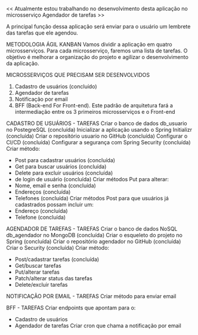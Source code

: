 << Atualmente estou trabalhando no desenvolvimento desta aplicação no microsserviço  Agendador de tarefas >>

A principal função dessa aplicação será enviar para o usuário um lembrete das tarefas que ele agendou.

METODOLOGIA ÁGIL KANBAN
Vamos dividir a aplicação em quatro microsserviços. Para cada microsserviço, faremos uma lista de tarefas. O objetivo é melhorar a organização do projeto e agilizar o desenvolvimento da aplicação.

MICROSSERVIÇOS QUE PRECISAM SER DESENVOLVIDOS
1) Cadastro de usuários (concluído)
2) Agendador de tarefas
3) Notificação por email
4) BFF (Back-end For Front-end). Este padrão de arquitetura fará a intermediação entre os 3 primeiros microsserviços e o Front-end

CADASTRO DE USUÁRIOS - TAREFAS
Criar o banco de dados db_usuario no PostegreSQL (concluída)
Inicializar a aplicação usando o Spring Initializr (concluída)
Criar o repositório usuario no GitHub (concluída)
Configurar o CI/CD (concluída)
Configurar a segurança com Spring Security (concluída)
Criar método:
- Post para cadastrar usuários (concluída)
- Get para buscar usuários (concluída)
- Delete para excluir usuários (concluída)
- de login de usuário (concluída)
Criar métodos Put para alterar:
- Nome, email e senha (concluída)
- Endereços (concluída)
- Telefones (concluída)
Criar métodos Post para que usuários já cadastrados possam incluir um:
- Endereço (concluída)
- Telefone (concluída)

AGENDADOR DE TAREFAS - TAREFAS
Criar o banco de dados NoSQL db_agendador no MongoDB (concluída)
Criar o esqueleto do projeto no Spring (concluída)
Criar o repositório agendador no GitHub (concluída)
Criar o Security (concluída)
Criar método:
- Post/cadastrar tarefas (concluída)
- Get/buscar tarefas
- Put/alterar tarefas
- Patch/alterar status das tarefas
- Delete/excluir tarefas

NOTIFICAÇÃO POR EMAIL - TAREFAS
Criar método para enviar email

BFF - TAREFAS
Criar endpoints que apontam para o: 
- Cadastro de usuários
- Agendador de tarefas
Criar cron que chama a notificação por email
